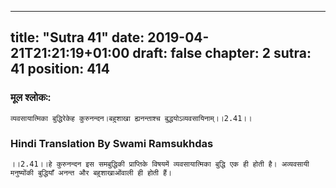 
---
title: "Sutra 41"
date: 2019-04-21T21:21:19+01:00
draft: false
chapter: 2
sutra: 41
position: 414
---
### मूल श्लोकः:
```
व्यवसायात्मिका बुद्धिरेकेह कुरुनन्दन।बहुशाखा ह्यनन्ताश्च बुद्धयोऽव्यवसायिनाम्।।2.41।।

```

### Hindi Translation By Swami Ramsukhdas
```
।।2.41।।हे कुरुनन्दन इस समबुद्धिकी प्राप्तिके विषयमें व्यवसायात्मिका बुद्धि एक ही होती है। अव्यवसायी मनुष्योंकी बुद्धियाँ अनन्त और बहुशाखाओंवाली ही होती हैं।

```

